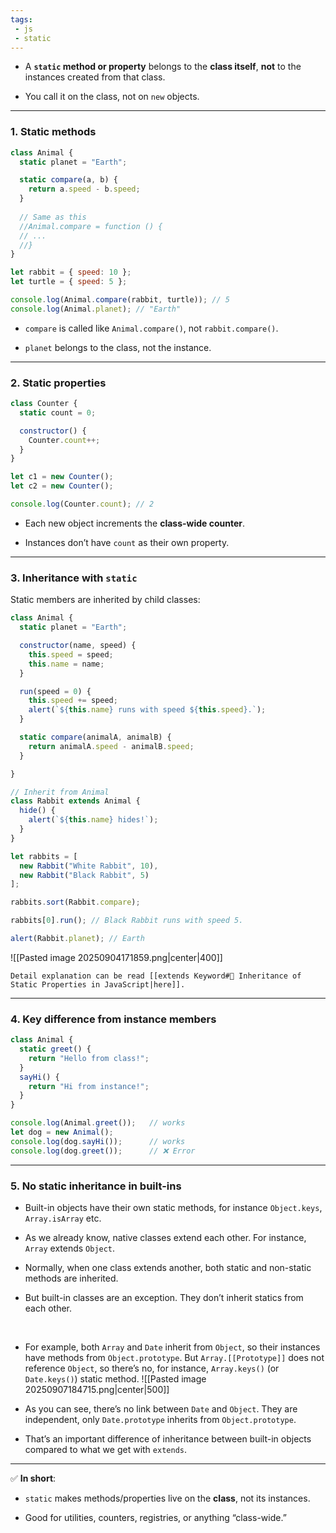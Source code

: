 ```yaml
---
tags: 
 - js
 - static
---
```



- A **`static` method or property** belongs to the **class itself**, **not** to the instances created from that class.
    
- You call it on the class, not on `new` objects.
    

---

### 1. Static methods

```js
class Animal {
  static planet = "Earth";

  static compare(a, b) {
    return a.speed - b.speed;
  }
  
  // Same as this
  //Animal.compare = function () {
  // ...
  //}
}

let rabbit = { speed: 10 };
let turtle = { speed: 5 };

console.log(Animal.compare(rabbit, turtle)); // 5
console.log(Animal.planet); // "Earth"
```

- `compare` is called like `Animal.compare()`, not `rabbit.compare()`.
    
- `planet` belongs to the class, not the instance.
    

---

### 2. Static properties

```js
class Counter {
  static count = 0;

  constructor() {
    Counter.count++;
  }
}

let c1 = new Counter();
let c2 = new Counter();

console.log(Counter.count); // 2
```

- Each new object increments the **class-wide counter**.
    
- Instances don’t have `count` as their own property.
    

---

### 3. Inheritance with `static`

Static members are inherited by child classes:

```js
class Animal {
  static planet = "Earth";

  constructor(name, speed) {
    this.speed = speed;
    this.name = name;
  }

  run(speed = 0) {
    this.speed += speed;
    alert(`${this.name} runs with speed ${this.speed}.`);
  }

  static compare(animalA, animalB) {
    return animalA.speed - animalB.speed;
  }

}

// Inherit from Animal
class Rabbit extends Animal {
  hide() {
    alert(`${this.name} hides!`);
  }
}

let rabbits = [
  new Rabbit("White Rabbit", 10),
  new Rabbit("Black Rabbit", 5)
];

rabbits.sort(Rabbit.compare);

rabbits[0].run(); // Black Rabbit runs with speed 5.

alert(Rabbit.planet); // Earth
```

![[Pasted image 20250904171859.png|center|400]]

```ad-note
Detail explanation can be read [[extends Keyword#📌 Inheritance of Static Properties in JavaScript|here]].
```

---

### 4. Key difference from instance members

```js
class Animal {
  static greet() {
    return "Hello from class!";
  }
  sayHi() {
    return "Hi from instance!";
  }
}

console.log(Animal.greet());   // works
let dog = new Animal();
console.log(dog.sayHi());      // works
console.log(dog.greet());      // ❌ Error
```

---

### 5. No static inheritance in built-ins

- Built-in objects have their own static methods, for instance `Object.keys`, `Array.isArray` etc.

- As we already know, native classes extend each other. For instance, `Array` extends `Object`.

- Normally, when one class extends another, both static and non-static methods are inherited.

- But built-in classes are an exception. They don’t inherit statics from each other.

</br>

- For example, both `Array` and `Date` inherit from `Object`, so their instances have methods from `Object.prototype`. But `Array.[[Prototype]]` does not reference `Object`, so there’s no, for instance, `Array.keys()` (or `Date.keys()`) static method.
![[Pasted image 20250907184715.png|center|500]]


- As you can see, there’s no link between `Date` and `Object`. They are independent, only `Date.prototype` inherits from `Object.prototype`.

- That’s an important difference of inheritance between built-in objects compared to what we get with `extends`.

---

✅ **In short**:

- `static` makes methods/properties live on the **class**, not its instances.
    
- Good for utilities, counters, registries, or anything “class-wide.”
    
